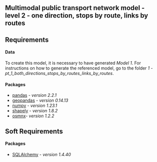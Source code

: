## Multimodal public transport network model - level 2 - one direction, stops by route, links by routes
## Requirements
#### Data

To create this model, it is necessary to have generated _Model 1_. For instructions on how to generate the referenced model, go to the folder _1 - pt_1_both_directions_stops_by_routes_links_by_routes_. 


#### Packages

- [pandas](https://pandas.pydata.org/) - _version 2.2.1_
- [geopandas](https://geopandas.org/en/stable/) - _version 0.14.13_
- [numpy](https://numpy.org/) - _version 1.23.1_
- [shapely](https://pypi.org/project/Shapely/) - _version 1.8.2_
- [osmnx](https://osmnx.readthedocs.io/en/stable/)- _version 1.2.2_


## Soft Requirements

#### Packages

- [SQLAlchemy](https://www.sqlalchemy.org/) - _version 1.4.40_